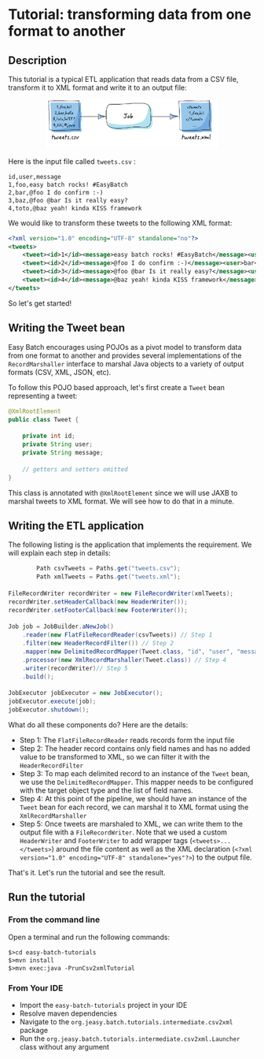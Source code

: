 # Tutorial: transforming data from one format to another

## Description

This tutorial is a typical ETL application that reads data from a CSV file, transform it to XML format and write it to an output file:

<div align="center">
    <img src="csv-to-xml.png" alt="csv-to-xml" style="max-width:70%;">
</div>

Here is the input file called `tweets.csv` :

```
id,user,message
1,foo,easy batch rocks! #EasyBatch
2,bar,@foo I do confirm :-)
3,baz,@foo @bar Is it really easy?
4,toto,@baz yeah! kinda KISS framework
```

We would like to transform these tweets to the following XML format:

```xml
<?xml version="1.0" encoding="UTF-8" standalone="no"?>
<tweets>
    <tweet><id>1</id><message>easy batch rocks! #EasyBatch</message><user>foo</user></tweet>
    <tweet><id>2</id><message>@foo I do confirm :-)</message><user>bar</user></tweet>
    <tweet><id>3</id><message>@foo @bar Is it really easy?</message><user>baZ</user></tweet>
    <tweet><id>4</id><message>@baz yeah! kinda KISS framework</message><user>toto</user></tweet>
</tweets>
```

So let's get started!

## Writing the Tweet bean

Easy Batch encourages using POJOs as a pivot model to transform data from one format to another and provides several implementations of the `RecordMarshaller` interface to marshal Java objects to a variety of output formats (CSV, XML, JSON, etc).

To follow this POJO based approach, let's first create a `Tweet` bean representing a tweet:

```java
@XmlRootElement
public class Tweet {

    private int id;
    private String user;
    private String message;

    // getters and setters omitted
}
```

This class is annotated with `@XmlRootElement` since we will use JAXB to marshal tweets to XML format.
We will see how to do that in a minute.

## Writing the ETL application

The following listing is the application that implements the requirement. We will explain each step in details:

```java
        Path csvTweets = Paths.get("tweets.csv");
        Path xmlTweets = Paths.get("tweets.xml");

FileRecordWriter recordWriter = new FileRecordWriter(xmlTweets);
recordWriter.setHeaderCallback(new HeaderWriter());
recordWriter.setFooterCallback(new FooterWriter());

Job job = JobBuilder.aNewJob()
    .reader(new FlatFileRecordReader(csvTweets)) // Step 1
    .filter(new HeaderRecordFilter()) // Step 2
    .mapper(new DelimitedRecordMapper(Tweet.class, "id", "user", "message")) // Step 3
    .processor(new XmlRecordMarshaller(Tweet.class)) // Step 4
    .writer(recordWriter)// Step 5
    .build();

JobExecutor jobExecutor = new JobExecutor();
jobExecutor.execute(job);
jobExecutor.shutdown();
```

What do all these components do? Here are the details:

* Step 1: The `FlatFileRecordReader` reads records form the input file
* Step 2: The header record contains only field names and has no added value to be transformed to XML, so we can filter it with the `HeaderRecordFilter`
* Step 3: To map each delimited record to an instance of the `Tweet` bean, we use the `DelimitedRecordMapper`. This mapper needs to be configured with the target object type and the list of field names.
* Step 4: At this point of the pipeline, we should have an instance of the `Tweet` bean for each record, we can marshal it to XML format using the `XmlRecordMarshaller`
* Step 5: Once tweets are marshaled to XML, we can write them to the output file with a `FileRecordWriter`. Note that we used a custom `HeaderWriter` and `FooterWriter` to add wrapper tags (`<tweets>...</tweets>`) around the file content as well as the XML declaration (`<?xml version="1.0" encoding="UTF-8" standalone="yes"?>`) to the output file.

That's it. Let's run the tutorial and see the result.

## Run the tutorial

### From the command line

Open a terminal and run the following commands:

```
$>cd easy-batch-tutorials
$>mvn install
$>mvn exec:java -PrunCsv2xmlTutorial
```

### From Your IDE

* Import the `easy-batch-tutorials` project in your IDE
* Resolve maven dependencies
* Navigate to the `org.jeasy.batch.tutorials.intermediate.csv2xml` package
* Run the `org.jeasy.batch.tutorials.intermediate.csv2xml.Launcher` class without any argument

